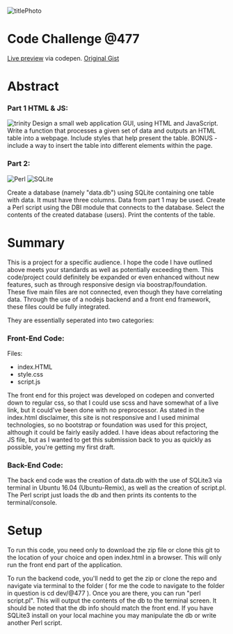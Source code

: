 

![titlePhoto](http://codeclass.com.ng/assets/app/images/headers/code-challenge.png)
# Code Challenge @477
[Live preview](http://codepen.io/thedadsparticus/full/GmqyWV/) via codepen.
[Original Gist](https://gist.github.com/dwmorrisdev/c891ea03ecfc25fa968dd6d2959b1767)

# Abstract

### Part 1 HTML & JS:
![trinity](https://cdn-images-1.medium.com/max/2000/1*l4xICbIIYlz1OTymWCoUTw.jpeg)
Design a small web application GUI, using HTML and JavaScript. Write a function that processes a given set of data and outputs an HTML table into a webpage. Include styles that help present the table. BONUS - include a way to insert the table into different elements within the page.

### Part 2:
![Perl](http://www.douglasputnam.com/wp-content/uploads/2015/09/perl_logo_oreilly.jpg)
![SQLite](http://plugins.netbeans.org/data/images/1422186794_sqliteicon.png)

Create a database (namely "data.db") using SQLite containing one table with data. It must have three columns. Data from part 1 may be used. Create a Perl script using the DBI module that connects to the database. Select the contents of the created database (users). Print the contents of the table.

# Summary
This is a project for a specific audience. I hope the code I have outlined above meets your standards as well as potentially exceeding them. This code/project could definitely be expanded or even enhanced without new features, such as through responsive design via boostrap/foundation. These five main files are not connected, even though they have correlating data. Through the use of a nodejs backend and a front end framework, these files could be fully integrated.

They are essentially seperated into two categories:

### Front-End Code:
Files:
* index.HTML
* style.css
* script.js

The front end for this project was developed on codepen and converted down to regular css, so that I could use scss and have somewhat of a live link, but it could've been done with no preprocessor. As stated in the index.html disclaimer, this site is not responsive and I used minimal technologies, so no bootstrap or foundation was used for this project, although it could be fairly easily added. I have ideas about refactoring the JS file, but as I wanted to get this submission back to you as quickly as possible, you're getting my first draft.

### Back-End Code:

The back end code was the creation of data.db with the use of SQLite3 via terminal in Ubuntu 16.04 (Ubuntu-Remix), as well as the creation of script.pl. The Perl script just loads the db and then prints its contents to the terminal/console.

# Setup

To run this code, you need only to download the zip file or clone this git to the location of your choice and open index.html in a browser. This will only run the front end part of the application.

To run the backend code, you'll nedd to get the zip or clone the repo and navigate via terminal to the folder ( for me the code to navigate to the folder in question is cd dev/@477 ). Once you are there, you can run "perl script.pl". This will output the contents of the db to the terminal screen. It should be noted that the db info should match the front end. If you have SQLite3 install on your local machine you may manipulate the db or write another Perl script.
